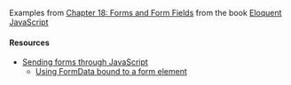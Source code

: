 Examples from [Chapter 18: Forms and Form Fields](https://eloquentjavascript.net/18_forms.html) from the 
book [Eloquent JavaScript](http://eloquentjavascript.net/index.html)

#### Resources

* [Sending forms through JavaScript](https://developer.mozilla.org/en-US/docs/Learn/HTML/Forms/Sending_forms_through_JavaScript)
  * [Using FormData bound to a form element](https://developer.mozilla.org/en-US/docs/Learn/HTML/Forms/Sending_forms_through_JavaScript#Using_FormData_bound_to_a_form_element)
